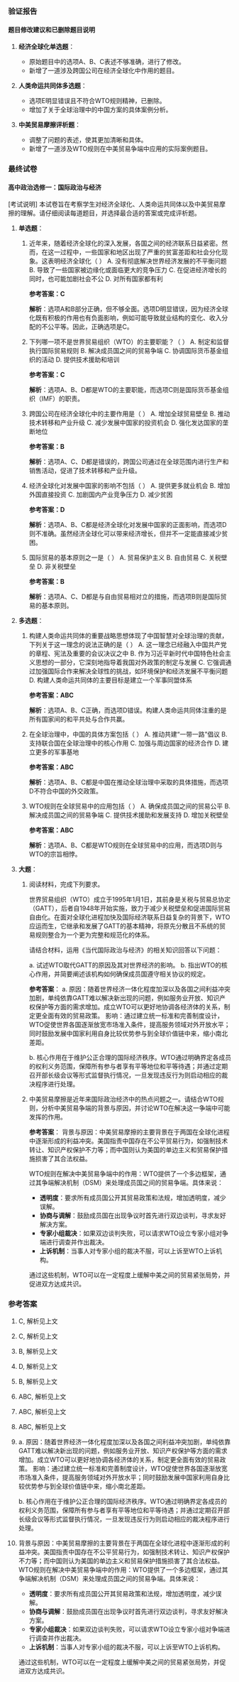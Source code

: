 ### 验证报告

#### 题目修改建议和已删除题目说明

1. **经济全球化单选题**：
   - 原始题目中的选项A、B、C表述不够准确，进行了修改。
   - 新增了一道涉及跨国公司在经济全球化中作用的题目。

2. **人类命运共同体多选题**：
   - 选项E明显错误且不符合WTO规则精神，已删除。
   - 增加了关于全球治理中的中国方案的具体案例分析。

3. **中美贸易摩擦评析题**：
   - 调整了问题的表述，使其更加清晰和具体。
   - 新增了一道涉及WTO规则在中美贸易争端中应用的实际案例题目。

### 最终试卷

#### 高中政治选修一：国际政治与经济

[考试说明]
本试卷旨在考察学生对经济全球化、人类命运共同体以及中美贸易摩擦的理解。请仔细阅读每道题目，并选择最合适的答案或完成评析题。

1. **单选题**：
   1. 近年来，随着经济全球化的深入发展，各国之间的经济联系日益紧密。然而，在这一过程中，一些国家和地区出现了严重的贫富差距和社会分化现象。这表明经济全球化（ ）
      A. 没有彻底解决世界经济发展的不平衡问题
      B. 导致了一些国家被边缘化或面临更大的竞争压力
      C. 在促进经济增长的同时，也可能加剧社会不公
      D. 对所有国家都有利

      **参考答案：C**
      
      **解析**：选项A和B部分正确，但不够全面。选项D明显错误，因为经济全球化既有积极的作用也有负面影响，例如可能导致就业结构的变化、收入分配的不公平等。因此，正确选项是C。

   2. 下列哪一项不是世界贸易组织（WTO）的主要职能？（ ）
      A. 制定和监督执行国际贸易规则
      B. 解决成员国之间的贸易争端
      C. 协调国际货币基金组织的活动
      D. 提供技术援助和培训

      **参考答案：C**
      
      **解析**：选项A、B、D都是WTO的主要职能，而选项C则是国际货币基金组织（IMF）的职责。

   3. 跨国公司在经济全球化中的主要作用是（ ）
      A. 增加全球贸易壁垒
      B. 推动技术转移和产业升级
      C. 减少发展中国家的投资机会
      D. 强化发达国家的垄断地位

      **参考答案：B**
      
      **解析**：选项A、C、D都是错误的，跨国公司通过在全球范围内进行生产和销售活动，促进了技术转移和产业升级。

   4. 经济全球化对发展中国家的影响不包括（ ）
      A. 提供更多就业机会
      B. 增加外国直接投资
      C. 加剧国内产业竞争压力
      D. 减少贫困

      **参考答案：D**
      
      **解析**：选项A、B、C都是经济全球化对发展中国家的正面影响，而选项D则不准确。虽然经济全球化可以带来经济增长，但并不一定能直接减少贫困。

   5. 国际贸易的基本原则之一是（ ）
      A. 贸易保护主义
      B. 自由贸易
      C. 关税壁垒
      D. 非关税壁垒

      **参考答案：B**
      
      **解析**：选项A、C、D都是与自由贸易相对立的措施，而选项B则是国际贸易的基本原则。

2. **多选题**：
   1. 构建人类命运共同体的重要战略思想体现了中国智慧对全球治理的贡献，下列关于这一理念的说法正确的是（ ）
      A. 这一理念已经融入中国共产党的章程、宪法及重要的会议决议之中
      B. 作为习近平新时代中国特色社会主义思想的一部分，它深刻地指导着我国对外政策的制定与发展
      C. 它强调通过加强国际合作来解决全球性的挑战，如环境保护和经济发展不平衡问题
      D. 构建人类命运共同体的主要目标是建立一个军事同盟体系

      **参考答案：ABC**
      
      **解析**：选项A、B、C正确，而选项D错误。构建人类命运共同体注重的是所有国家间的和平共处与合作共赢。

   2. 在全球治理中，中国的具体方案包括（ ）
      A. 推动共建“一带一路”倡议
      B. 支持联合国在全球治理中的核心作用
      C. 加强与周边国家的经济合作
      D. 建立更多的军事基地

      **参考答案：ABC**
      
      **解析**：选项A、B、C都是中国在推动全球治理中采取的具体措施，而选项D不符合中国的外交政策。

   3. WTO规则在全球贸易中的应用包括（ ）
      A. 确保成员国之间的贸易公平
      B. 解决成员国之间的贸易争端
      C. 提供技术援助和发展支持
      D. 增加关税壁垒

      **参考答案：ABC**
      
      **解析**：选项A、B、C都是WTO规则在全球贸易中的应用，而选项D则与WTO的宗旨相悖。

3. **大题**：
   1. 阅读材料，完成下列要求。
   
      世界贸易组织（WTO）成立于1995年1月1日，其前身是关税与贸易总协定（GATT），后者自1948年开始实施，致力于减少关税壁垒和促进国际贸易自由化。在面对全球化进程加快及国际经济联系日益复杂的背景下，WTO应运而生，它继承和发展了GATT的基本精神，将原先分散且不系统的贸易规则整合为一个更为完整和规范化的体系。

      请结合材料，运用《当代国际政治与经济》的相关知识回答以下问题：
      
      a. 试述WTO取代GATT的原因及其对世界经济的影响。
      b. 指出WTO的核心作用，并简要阐述该机构如何确保成员国遵守相关协议的规定。

      **参考答案**：
      a. 原因：随着世界经济一体化程度加深以及各国之间利益冲突加剧，单纯依靠GATT难以解决新出现的问题，例如服务业开放、知识产权保护等方面的需求增加。成立WTO可以更好地协调各经济体的关系，制定更全面有效的贸易政策。
         影响：通过建立统一标准和完善制度设计，WTO促使世界各国逐渐放宽市场准入条件，提高服务领域对外开放水平；同时鼓励发展中国家利用自身比较优势参与到全球价值链中来，缩小南北差距。
      
      b. 核心作用在于维护公正合理的国际经济秩序。WTO通过明确界定各成员的权利义务范围，保障所有参与者享有平等地位和平等待遇；并通过定期召开部长级会议等形式监督执行情况，一旦发现违反行为则启动相应的裁决程序进行处理。

   2. 中美贸易摩擦是近年来国际政治经济中的热点问题之一。请结合WTO规则，分析中美贸易争端的背景与原因，并讨论WTO在解决这一争端中可能发挥的作用。
   
      **参考答案**：
      背景与原因：中美贸易摩擦的主要背景在于两国在全球化进程中逐渐形成的利益冲突。美国指责中国存在不公平贸易行为，如强制技术转让、知识产权保护不力等；而中国则认为美国的单边主义和贸易保护措施损害了其合法权益。
      
      WTO规则在解决中美贸易争端中的作用：WTO提供了一个多边框架，通过其争端解决机制（DSM）来处理成员国之间的贸易争端。具体来说：
      - **透明度**：要求所有成员国公开其贸易政策和法规，增加透明度，减少误解。
      - **协商与调解**：鼓励成员国在出现争议时首先进行双边谈判，寻求友好解决方案。
      - **专家小组裁决**：如果双边谈判失败，可以请求WTO设立专家小组对争端进行调查并作出裁决。
      - **上诉机制**：当事人对专家小组的裁决不服，可以上诉至WTO上诉机构。
      
      通过这些机制，WTO可以在一定程度上缓解中美之间的贸易紧张局势，并促进双方达成共识。

### 参考答案
1. C, 解析见上文
2. C, 解析见上文
3. B, 解析见上文
4. D, 解析见上文
5. B, 解析见上文

6. ABC, 解析见上文
7. ABC, 解析见上文
8. ABC, 解析见上文

9. a. 原因：随着世界经济一体化程度加深以及各国之间利益冲突加剧，单纯依靠GATT难以解决新出现的问题，例如服务业开放、知识产权保护等方面的需求增加。成立WTO可以更好地协调各经济体的关系，制定更全面有效的贸易政策。
   影响：通过建立统一标准和完善制度设计，WTO促使世界各国逐渐放宽市场准入条件，提高服务领域对外开放水平；同时鼓励发展中国家利用自身比较优势参与到全球价值链中来，缩小南北差距。
   
   b. 核心作用在于维护公正合理的国际经济秩序。WTO通过明确界定各成员的权利义务范围，保障所有参与者享有平等地位和平等待遇；并通过定期召开部长级会议等形式监督执行情况，一旦发现违反行为则启动相应的裁决程序进行处理。

10. 背景与原因：中美贸易摩擦的主要背景在于两国在全球化进程中逐渐形成的利益冲突。美国指责中国存在不公平贸易行为，如强制技术转让、知识产权保护不力等；而中国则认为美国的单边主义和贸易保护措施损害了其合法权益。
    WTO规则在解决中美贸易争端中的作用：WTO提供了一个多边框架，通过其争端解决机制（DSM）来处理成员国之间的贸易争端。具体来说：
    - **透明度**：要求所有成员国公开其贸易政策和法规，增加透明度，减少误解。
    - **协商与调解**：鼓励成员国在出现争议时首先进行双边谈判，寻求友好解决方案。
    - **专家小组裁决**：如果双边谈判失败，可以请求WTO设立专家小组对争端进行调查并作出裁决。
    - **上诉机制**：当事人对专家小组的裁决不服，可以上诉至WTO上诉机构。
    
    通过这些机制，WTO可以在一定程度上缓解中美之间的贸易紧张局势，并促进双方达成共识。